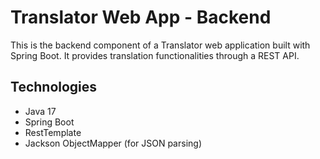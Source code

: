 # Translator Web App - Backend

This is the backend component of a Translator web application built with Spring Boot. It provides translation functionalities through a REST API.

## Technologies

- Java 17
- Spring Boot
- RestTemplate
- Jackson ObjectMapper (for JSON parsing)
